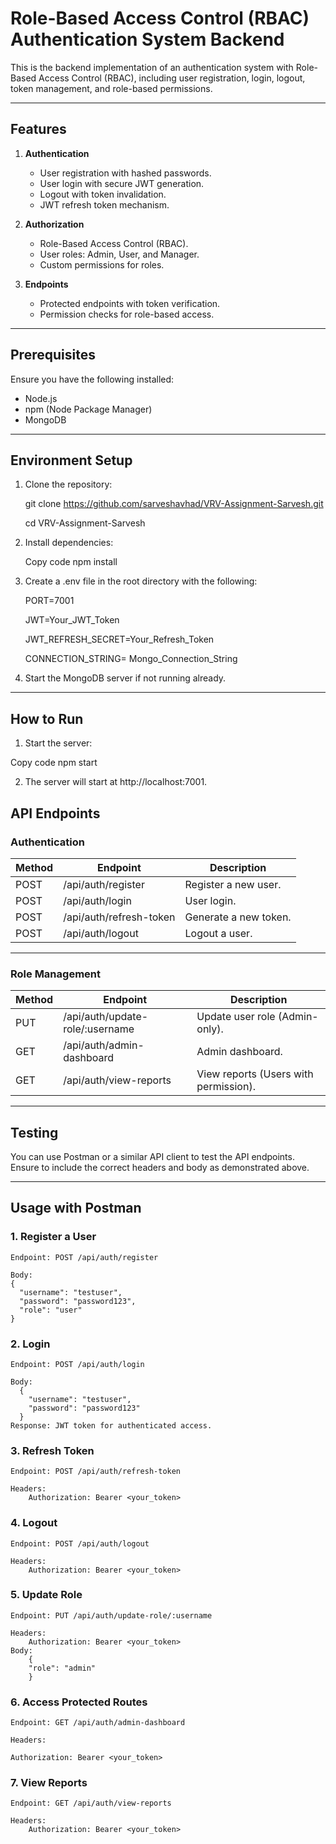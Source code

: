 # Role-Based Access Control (RBAC) Authentication System Backend

This is the backend implementation of an authentication system with Role-Based Access Control (RBAC), including user registration, login, logout, token management, and role-based permissions.

---

## Features

1. **Authentication**
   - User registration with hashed passwords.
   - User login with secure JWT generation.
   - Logout with token invalidation.
   - JWT refresh token mechanism.

2. **Authorization**
   - Role-Based Access Control (RBAC).
   - User roles: Admin, User, and Manager.
   - Custom permissions for roles.

3. **Endpoints**
   - Protected endpoints with token verification.
   - Permission checks for role-based access.

---

## Prerequisites

Ensure you have the following installed:
- Node.js
- npm (Node Package Manager)
- MongoDB

---

## Environment Setup

1. Clone the repository:
  
    git clone https://github.com/sarveshavhad/VRV-Assignment-Sarvesh.git
   
    cd VRV-Assignment-Sarvesh

3. Install dependencies:
  
    Copy code
    npm install

4. Create a .env file in the root directory with the following:

    PORT=7001
   
    JWT=Your_JWT_Token
   
    JWT_REFRESH_SECRET=Your_Refresh_Token
   
    CONNECTION_STRING= Mongo_Connection_String

6. Start the MongoDB server if not running already.

---

## How to Run

1. Start the server:

  Copy code
  npm start

2. The server will start at http://localhost:7001.

## API Endpoints

### Authentication
| Method | Endpoint                 | Description               |
|--------|--------------------------|---------------------------|
| POST   | /api/auth/register       | Register a new user.      |
| POST   | /api/auth/login          | User login.               |
| POST   | /api/auth/refresh-token  | Generate a new token.     |
| POST   | /api/auth/logout         | Logout a user.            |

---

### Role Management
| Method | Endpoint                        | Description                            |
|--------|---------------------------------|----------------------------------------|
| PUT    | /api/auth/update-role/:username | Update user role (Admin-only).         |
| GET    | /api/auth/admin-dashboard       | Admin dashboard.                       |
| GET    | /api/auth/view-reports          | View reports (Users with permission).  |

---

## Testing
You can use Postman or a similar API client to test the API endpoints. Ensure to include the correct headers and body as demonstrated above.

---

## Usage with Postman
### 1. Register a User
    Endpoint: POST /api/auth/register

    Body:     
    {
      "username": "testuser",
      "password": "password123",
      "role": "user"
    }
   
### 2. Login
    Endpoint: POST /api/auth/login  

    Body: 
      {
        "username": "testuser",
        "password": "password123"
      }
    Response: JWT token for authenticated access.

### 3. Refresh Token
    Endpoint: POST /api/auth/refresh-token

    Headers:  
        Authorization: Bearer <your_token>

### 4. Logout
    Endpoint: POST /api/auth/logout

    Headers:
        Authorization: Bearer <your_token>

### 5. Update Role

    Endpoint: PUT /api/auth/update-role/:username

    Headers:
        Authorization: Bearer <your_token>
    Body:
        {
        "role": "admin"
        }


### 6. Access Protected Routes

    Endpoint: GET /api/auth/admin-dashboard

    Headers:   
   
    Authorization: Bearer <your_token>

### 7. View Reports
    Endpoint: GET /api/auth/view-reports

    Headers:
        Authorization: Bearer <your_token>


